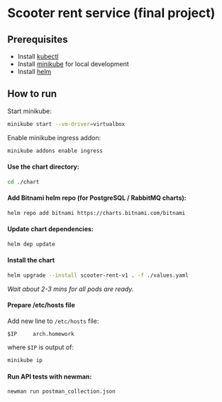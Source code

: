 # Scooter rent service (final project)


## Prerequisites
* Install [kubectl](https://kubernetes.io/ru/docs/tasks/tools/install-kubectl/)
* Install [minikube](https://kubernetes.io/ru/docs/tasks/tools/install-minikube/) for local development
* Install [helm](https://helm.sh/docs/intro/install/)

## How to run
Start minikube:
```bash
minikube start --vm-driver=virtualbox
```
Enable minikube ingress addon:
```bash
minikube addons enable ingress
```
#### Use the chart directory:
```bash
cd ./chart
```

#### Add Bitnami helm repo (for PostgreSQL / RabbitMQ charts):
```bash
helm repo add bitnami https://charts.bitnami.com/bitnami
```

#### Update chart dependencies:
```bash
helm dep update
```

#### Install the chart
```bash
helm upgrade --install scooter-rent-v1 . -f ./values.yaml
```
_Wait about 2-3 mins for all pods are ready._


#### Prepare /etc/hosts file
Add new line to `/etc/hosts` file:
```
$IP     arch.homework     
```
where `$IP` is output of:
```bash
minikube ip
```

#### Run API tests with newman:
```bash
newman run postman_collection.json
```
